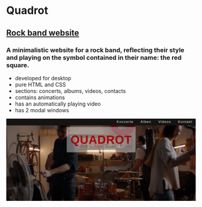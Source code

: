 # Quadrot
## [Rock band website](https://nastja-ch.github.io/Quadrot/)
### A minimalistic website for a rock band, reflecting their style and playing on the symbol contained in their name: the red square.

- developed for desktop
- pure HTML and CSS
- sections: concerts, albums, videos, contacts
- contains animations
- has an automatically playing video
- has 2 modal windows

![preview img](/preview.jpg)
